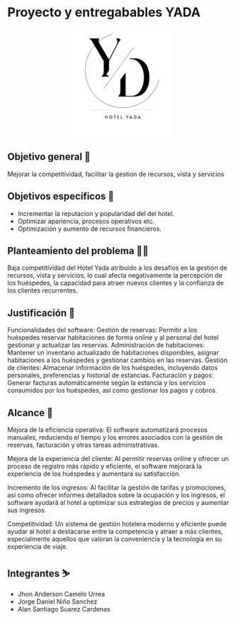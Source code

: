 # Proyecto y entregabables YADA
<p align="center"><img width="245" src="https://github.com/senacti/project-scrum5-yada/blob/main/03-Trimestre%203/Logo%20(2).png"></p>

## Objetivo general 🎯
Mejorar la competitividad, facilitar la gestion de recursos, vista y servicios
## Objetivos específicos 🎯
- Incrementar la reputacion y popularidad del del hotel. 
- Optimizar apariencia, procesos operativos etc. 
- Optimización y aumento de recursos financieros. 

## Planteamiento del problema 😵‍💫
Baja competitividad del Hotel Yada atribuido a los desafíos en la gestión de recursos, vista y servicios, lo cual afecta negativamente la percepción de los huéspedes, la capacidad para atraer nuevos clientes y la confianza de los clientes recurrentes.
## Justificación 📃
Funcionalidades del software:
Gestión de reservas: Permitir a los huéspedes reservar habitaciones de forma online y al personal del hotel gestionar y actualizar las reservas.
Administración de habitaciones: Mantener un inventario actualizado de habitaciones disponibles, asignar habitaciones a los huéspedes y gestionar cambios en las reservas.
Gestión de clientes: Almacenar información de los huéspedes, incluyendo datos personales, preferencias y historial de estancias.
Facturación y pagos: Generar facturas automáticamente según la estancia y los servicios consumidos por los huéspedes, así como gestionar los pagos y cobros.
## Alcance 🚀
Mejora de la eficiencia operativa: El software automatizará procesos manuales, reduciendo el tiempo y los errores asociados con la gestión de reservas, facturación y otras tareas administrativas.

Mejora de la experiencia del cliente: Al permitir reservas online y ofrecer un proceso de registro más rápido y eficiente, el software mejorará la experiencia de los huéspedes y aumentará su satisfacción.

Incremento de los ingresos: Al facilitar la gestión de tarifas y promociones, así como ofrecer informes detallados sobre la ocupación y los ingresos, el software ayudará al hotel a optimizar sus estrategias de precios y aumentar sus ingresos.

Competitividad: Un sistema de gestión hotelera moderno y eficiente puede ayudar al hotel a destacarse entre la competencia y atraer a más clientes, especialmente aquellos que valoran la conveniencia y la tecnología en su experiencia de viaje.
## Integrantes ⛷️
- Jhon Anderson Camelo Urrea
- Jorge Daniel Niño Sanchez
- Alan Santiago Suarez Cardenas
